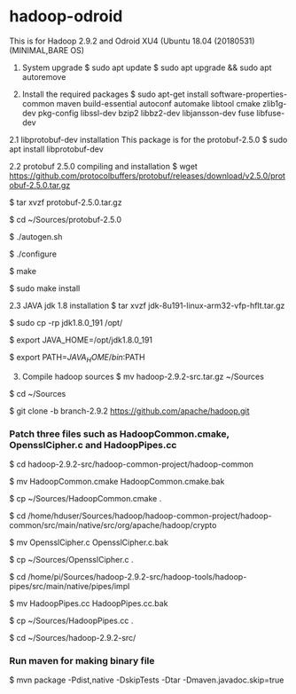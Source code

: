 # hadoop-odroid
This is for Hadoop 2.9.2 and Odroid XU4 (Ubuntu 18.04 (20180531) (MINIMAL,BARE OS)

1. System upgrade
$ sudo apt update
$ sudo apt upgrade && sudo apt autoremove

2. Install the required packages
$ sudo apt-get install software-properties-common maven build-essential autoconf automake libtool cmake zlib1g-dev pkg-config libssl-dev bzip2 libbz2-dev libjansson-dev fuse libfuse-dev

2.1 libprotobuf-dev installation
This package is for the protobuf-2.5.0
$ sudo apt install libprotobuf-dev

2.2 protobuf 2.5.0 compiling and installation
$ wget https://github.com/protocolbuffers/protobuf/releases/download/v2.5.0/protobuf-2.5.0.tar.gz

$ tar xvzf protobuf-2.5.0.tar.gz

$ cd ~/Sources/protobuf-2.5.0

$ ./autogen.sh

$ ./configure

$ make

$ sudo make install

2.3 JAVA jdk 1.8 installation
$ tar xvzf jdk-8u191-linux-arm32-vfp-hflt.tar.gz

$ sudo cp -rp jdk1.8.0_191 /opt/

$ export JAVA_HOME=/opt/jdk1.8.0_191

$ export PATH=$JAVA_HOME/bin:$PATH


3. Compile hadoop sources
$ mv hadoop-2.9.2-src.tar.gz ~/Sources

$ cd ~/Sources

$ git clone -b branch-2.9.2 https://github.com/apache/hadoop.git


### Patch three files such as HadoopCommon.cmake, OpensslCipher.c and HadoopPipes.cc
$ cd hadoop-2.9.2-src/hadoop-common-project/hadoop-common

$ mv HadoopCommon.cmake HadoopCommon.cmake.bak

$ cp ~/Sources/HadoopCommon.cmake .


$ cd /home/hduser/Sources/hadoop/hadoop-common-project/hadoop-common/src/main/native/src/org/apache/hadoop/crypto

$ mv OpensslCipher.c OpensslCipher.c.bak

$ cp ~/Sources/OpensslCipher.c .


$ cd /home/pi/Sources/hadoop-2.9.2-src/hadoop-tools/hadoop-pipes/src/main/native/pipes/impl

$ mv HadoopPipes.cc HadoopPipes.cc.bak

$ cp ~/Sources/HadoopPipes.cc .

$ cd ~/Sources/hadoop-2.9.2-src/

### Run maven for making binary file
$ mvn package -Pdist,native -DskipTests -Dtar -Dmaven.javadoc.skip=true
